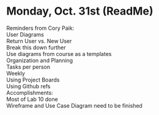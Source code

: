 # Monday, Oct. 31st (ReadMe)
Reminders from Cory Paik:<br>
User Diagrams <br>
 Return User vs. New User <br>
 Break this down further <br>
 Use diagrams from course as a templates <br>
Organization and Planning <br>
 Tasks per person <br>
 Weekly <br>
 Using Project Boards <br>
 Using Github refs <br>
	Accomplishments: <br>
  Most of Lab 10 done  <br>
 Wireframe and Use Case Diagram need to be finished 
